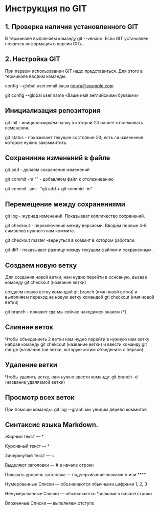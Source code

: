 # Инструкция по GIT
## 1. Проверка наличия установленного GIT
В терминале выполняем команду git --version. Если GIT установлен появится информация о версии GITа.
## 2. Настройка GIT
При первом использовании GIT надо представиться. Для этого в терминале вводим команды:

config --global user.email ваша почта@example.com

git config --global user.name «Ваше имя английскими буквами»
## Инициализация репозитория
git init - инициализируем папку в которой Git начнет отслеживать изменения.

git status - показывает текущее состояние Git, есть ли изменения которые нужно закоммитить.

## Сохраниние изменений в файле
git add  - делаем сохранение изменений

git commit -m "" - добавляем файл к отслеживанию

git commit -am  - "gti add + git commid -m"

## Перемещение между сохранениями
git log -  журнад изменений. Показывает колличество сохранений.

git checkout - переключения между версиями. Вводим первые 4-6 символов нужного нам коммита.

git checkout master -вернуться в коммит в котором работали.

git diff - показывает разницу между текущим файлом и сохраненным.

## Создаем новую ветку

Для создания новой ветки, нам нудно перейти в основную, вызвав команду git checkout (название ветки) 

создаем новую ветку командой git branch (имя новой ветки) и выполняем переход на новую ветку командой gti checkout (имя новой ветки)

git branch - покажет где мы сейчас находимся знаком (*)

## Слияние веток

Чтобы объедениеть 2 ветки нам нудно перейти в нужную нам ветку набрав команду git chekcout (название ветки) и ввести команду git merge (название той ветки, которую хотим объеденить с первой) 

## Удаление ветки

Чтобы удалить ветку, нам нужно ввести команду: git branch -d (название удаляемой ветки)

## Просмотр всех веток

При помощи команды: git log --graph мы увидим дерево коммитов

## Синтаксис языка Markdown. 
Жирный текст — *

Курсивный текст — *

 Зачеркнутый текст — ~

 Выделяют заголовки — # в начале строки

 Показать уровень заголовка —
подчеркивание знаками = или ****

Нумерованные Списки — обозначаются
обычными цифрами 1, 2, 3

Ненумерованные Списки — обозначаются
*знаками в начале строки

 Вложенные Списки — выполняем отступs
